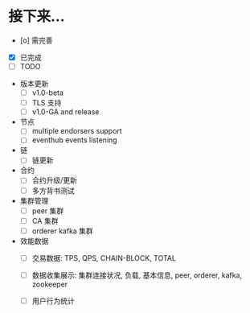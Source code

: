 # 接下来...

- [o] 需完善
- [x] 已完成
- [ ] TODO

* 版本更新
    - [ ] v1.0-beta
    - [ ] TLS 支持
    - [ ] v1.0-GA and release

* 节点
    - [ ] multiple endorsers support
    - [ ] eventhub events listening
    
* 链
    - [ ] 链更新
    
* 合约
    - [ ] 合约升级/更新
    - [ ] 多方背书测试

* 集群管理
    - [ ] peer 集群
    - [ ] CA 集群
    - [ ] orderer kafka 集群

* 效能数据
    - [ ] 交易数据: TPS, QPS, CHAIN-BLOCK, TOTAL
    - [ ] 数据收集展示: 集群连接状况, 负载, 基本信息, peer, orderer, kafka, zookeeper
    - [ ] 用户行为统计

